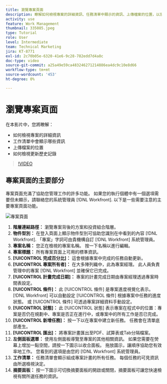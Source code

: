 ```yaml
---
title: 瀏覽專案頁面
description: 瞭解如何檢視專案的詳細資訊、任務清單中顯示的資訊、上傳檔案的位置，以及如何在中檢視更新歷史記錄 [!DNL  Workfront].
activity: use
feature: Work Management
thumbnail: 335085.jpeg
type: Tutorial
role: User
level: Intermediate
team: Technical Marketing
jira: KT-8771
exl-id: 2c70b05e-6320-41e6-9c28-782edd7d4a8c
doc-type: video
source-git-commit: a25a49e59ca483246271214886ea4dc9c10e8d66
workflow-type: tm+mt
source-wordcount: '453'
ht-degree: 0%

---
```


# 瀏覽專案頁面

在本影片中，您將瞭解：

* 如何檢視專案的詳細資訊
* 工作清單中會顯示哪些資訊
* 上傳檔案的位置
* 如何檢視更新歷史記錄

>[!VIDEO](https://video.tv.adobe.com/v/335085/?quality=12&learn=on)

## 專案頁面的主要部分

專案頁面充滿了協助您管理工作的許多功能。 如果您的執行個體中有一個選項需要但未顯示，請聯絡您的系統管理員 [!DNL Workfront]. 以下是一些需要注意的主要專案頁面功能。

![專案頁面](assets/project-page-graphic-for-planner.png)

1. **階層連結路徑：** 瀏覽專案背後的方案和投資組合階層。
2. **物件型別：** 在登入頁面上顯示物件型別可協助您識別在中看到的內容 [!DNL Workfront]. 「專案」字詞可由貴機構自訂 [!DNL Workfront] 系統管理員。
3. **專案名稱：** 您正在檢視的專案名稱。 按一下名稱以進行編輯。
4. **專案標題：** 所有專案頁面上可用的標準資訊。
5. **[!UICONTROL 完成百分比]：** 這會根據專案中完成的任務自動更新。
6. **[!UICONTROL 專案所有者]：** 在大多陣列織中，此為專案經理。 此人員負責管理中的專案 [!DNL Workfront] 並確保它已完成。
7. **[!UICONTROL 計畫完成日期]：** 專案的計畫完成日期由專案經理透過專案時間表設定。
8. **[!UICONTROL 條件]：** 此 [!UICONTROL 條件] 是專案進度視覺化表示。 [!DNL Workfront] 可以自動設定 [!UICONTROL 條件] 根據專案中任務的進度狀態。 或 [!UICONTROL 條件] 可透過專案詳細資料手動設定。
9. **[!UICONTROL 狀態]：** 此 [!UICONTROL 狀態] 表示專案在程式中的位置：專案是否仍在規劃中、專案是否正在進行中，或專案中的所有工作是否已完成。
10. **[!UICONTROL 新增任務]：** 按一下以在專案中建立新任務。 任務會在清單底部產生。
11. **[!UICONTROL 匯出]：** 將專案計畫匯出至PDF、試算表或Tab分隔檔案。
12. **左側面板選單：** 使用左側面板導覽至專案的其他相關資訊。 如果您需要在熒幕上增加一點空間，請按一下圖示以收合面板。 拖放圖示，讓順序協助您有效率地工作。 您看到的選項是由您的 [!DNL Workfront] 系統管理員。
13. **工作清單：** 任務清單會顯示組成專案計畫的所有任務。 每個任務的可見資訊由所選檢視決定。
14. **摘要面板：** 按一下圖示可切換摘要面板的開啟或關閉，摘要面板可讓您快速檢視有關所選任務的資訊。

<!---
learn more:
simplified left navigation
edit projects
new toolbar for lists
--->
